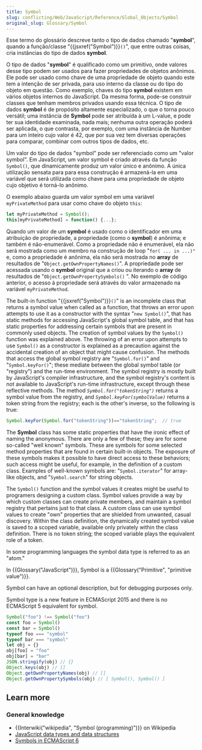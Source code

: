 ```yaml
---
title: Symbol
slug: conflicting/Web/JavaScript/Reference/Global_Objects/Symbol
original_slug: Glossary/Symbol
---
```


Esse termo do glossário descreve tanto o tipo de dados chamado "**symbol**", quando a função/classe "{{jsxref("Symbol")}}`()`", que entre outras coisas, cria instâncias do tipo de dados **symbol**.

O tipo de dados "**symbol**" é qualificado como um primitivo, onde valores desse tipo podem ser usados para fazer propriedades de objetos anônimos. Ele pode ser usado como chave de uma propriedade de objeto quando este tem a intenção de ser privada, para uso interno da classe ou do tipo do objeto em questão. Como exemplo, chaves do tipo **symbol** existem em vários objetos internos do JavaScript. Da mesma forma, pode-se construir classes que tenham membros privados usando essa técnica. O tipo de dados **symbol** é de propósito altamente especializado, o que o torna pouco versátil; uma instância de **Symbol** pode ser atribuída à um L-value, e pode ter sua identidade examinada, nada mais; nenhuma outra operação poderá ser aplicada, o que contrasta, por exemplo, com uma instância de Number para um inteiro cujo valor é 42, que por sua vez tem diversas operações para comparar, combinar com outros tipos de dados, etc.

Um valor do tipo de dados "symbol" pode ser referenciado como um "valor symbol". Em JavaScript, um valor symbol é criado através da função `Symbol()`, que dinamicamente produz um valor único e anônimo. A única utilização sensata para para essa construção é armazená-la em uma variável que será utilizada como chave para uma propriedade de objeto cujo objetivo é torná-lo anônimo.

O exemplo abaixo guarda um valor symbol em uma variável `myPrivateMethod` para usar como chave do objeto `this`:

```js
let myPrivateMethod = Symbol();
this[myPrivateMethod] = function() {...};
```

Quando um valor de um **symbol** é usado como o identificador em uma atribuição de propriedade, a propriedade (como o **symbol**) é anônima; e também é não-enumerável. Como a propriedade não é enumerável, ela não será mostrada como um membro na construção de loop "`for( ... in ...)"` e, como a propriedade é anônima, ela não será mostrada no **array** de resultados de "`Object.getOwnPropertyNames()`". A propriedade pode ser acessada usando o **symbol** original que a criou ou iterando o **array** de resultados de "`Object.getOwnPropertySymbols()` ". No exemplo de código anterior, o acesso à propriedade será através do valor armazenado na variável `myPrivateMethod`.

The built-in function "{{jsxref("Symbol")}}`()`" is an incomplete class that returns a symbol value when called as a function, that throws an error upon attempts to use it as a constructor with the syntax "`new Symbol()`", that has static methods for accessing JavaScript's global symbol table, and that has static properties for addressing certain symbols that are present in commonly used objects. The creation of symbol values by the `Symbol()` function was explained above. The throwing of an error upon attempts to use `Symbol()` as a constructor is explained as a precaution against the accidental creation of an object that might cause confusion. The methods that access the global symbol registry are "`Symbol.for()`" and "`Symbol.keyFor()`"; these mediate between the global symbol table (or "registry") and the run-time environment. The symbol registry is mostly built by JavaScript's compiler infrastructure, and the symbol registry's content is not available to JavaScript's run-time infrastructure, except through these reflective methods. The method _`Symbol.for("tokenString")`_ returns a symbol value from the registry, and _`Symbol.keyFor(symbolValue)`_ returns a token string from the registry; each is the other's inverse, so the following is true:

```js
Symbol.keyFor(Symbol.for("tokenString"))=="tokenString";  // true
```

The **Symbol** class has some static properties that have the ironic effect of naming the anonymous. There are only a few of these; they are for some so-called "well known" symbols. These are symbols for some selected method properties that are found in certain built-in objects. The exposure of these symbols makes it possible to have direct access to these behaviors; such access might be useful, for example, in the definition of a custom class. Examples of well-known symbols are: "`Symbol.iterator`" for array-like objects, and "`Symbol.search`" for string objects.

The `Symbol()` function and the symbol values it creates might be useful to programers designing a custom class. Symbol values provide a way by which custom classes can create private members, and maintain a symbol registry that pertains just to that class. A custom class can use symbol values to create "own" properties that are shielded from unwanted, casual discovery. Within the class definition, the dynamically created symbol value is saved to a scoped variable, available only privately within the class definition. There is no token string; the scoped variable plays the equivalent role of a token.

In some programming languages the symbol data type is referred to as an "atom."

In {{Glossary("JavaScript")}}, Symbol is a {{Glossary("Primitive", "primitive value")}}.

Symbol can have an optional description, but for debugging purposes only.

Symbol type is a new feature in ECMAScript 2015 and there is no ECMAScript 5 equivalent for symbol.

```js
Symbol("foo") !== Symbol("foo")
const foo = Symbol()
const bar = Symbol()
typeof foo === "symbol"
typeof bar === "symbol"
let obj = {}
obj[foo] = "foo"
obj[bar] = "bar"
JSON.stringify(obj) // {}
Object.keys(obj) // []
Object.getOwnPropertyNames(obj) // []
Object.getOwnPropertySymbols(obj) // [ Symbol(), Symbol() ]
```

## Learn more

### General knowledge

- {{Interwiki("wikipedia", "Symbol (programming)")}} on Wikipedia
- [JavaScript data types and data structures](/pt-BR/docs/Web/JavaScript/Data_structures)
- [Symbols in ECMAScript 6](http://2ality.com/2014/12/es6-symbols.html)

